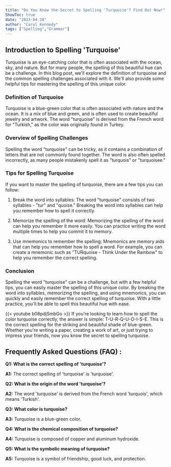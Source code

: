 ```yaml
---
title: "Do You Know the Secret to Spelling 'Turquoise'? Find Out Now!"
ShowToc: true 
date: "2023-04-28"
author: "Carol Kennedy" 
tags: ["Spelling","Grammar"]
---
```

## Introduction to Spelling 'Turquoise'

Turquoise is an eye-catching color that is often associated with the ocean, sky, and nature. But for many people, the spelling of this beautiful hue can be a challenge. In this blog post, we'll explore the definition of turquoise and the common spelling challenges associated with it. We'll also provide some helpful tips for mastering the spelling of this unique color.

### Definition of Turquoise

Turquoise is a blue-green color that is often associated with nature and the ocean. It is a mix of blue and green, and is often used to create beautiful jewelry and artwork. The word "turquoise" is derived from the French word for "Turkish," as the color was originally found in Turkey.

### Overview of Spelling Challenges

Spelling the word "turquoise" can be tricky, as it contains a combination of letters that are not commonly found together. The word is also often spelled incorrectly, as many people mistakenly spell it as "turquois" or "turquoisee."

### Tips for Spelling Turquoise

If you want to master the spelling of turquoise, there are a few tips you can follow:

1. Break the word into syllables: The word "turquoise" consists of two syllables - "tur" and "quoise." Breaking the word into syllables can help you remember how to spell it correctly.

2. Memorize the spelling of the word: Memorizing the spelling of the word can help you remember it more easily. You can practice writing the word multiple times to help you commit it to memory.

3. Use mnemonics to remember the spelling: Mnemonics are memory aids that can help you remember how to spell a word. For example, you can create a mnemonic such as "TURquoise - Think Under the Rainbow" to help you remember the correct spelling.

### Conclusion

Spelling the word "turquoise" can be a challenge, but with a few helpful tips, you can easily master the spelling of this unique color. By breaking the word into syllables, memorizing the spelling, and using mnemonics, you can quickly and easily remember the correct spelling of turquoise. With a little practice, you'll be able to spell this beautiful hue with ease.

{{< youtube b08pdjSmbGo >}} 
If you're looking to learn how to spell the color turquoise correctly, the answer is simple: T-U-R-Q-U-O-I-S-E. This is the correct spelling for the striking and beautiful shade of blue-green. Whether you're writing a paper, creating a work of art, or just trying to impress your friends, now you know the secret to spelling turquoise.

## Frequently Asked Questions (FAQ) :
**Q1: What is the correct spelling of 'turquoise'?**

**A1:** The correct spelling of 'turquoise' is 'turquoise'.

**Q2: What is the origin of the word 'turquoise'?**

**A2:** The word 'turquoise' is derived from the French word 'turquois', which means 'Turkish'.

**Q3: What color is turquoise?**

**A3:** Turquoise is a blue-green color.

**Q4: What is the chemical composition of turquoise?**

**A4:** Turquoise is composed of copper and aluminum hydroxide.

**Q5: What is the symbolic meaning of turquoise?**

**A5:** Turquoise is a symbol of friendship, good luck, and protection.





